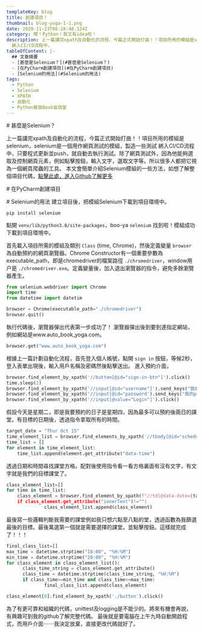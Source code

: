 ```yaml
---
templateKey: blog
title: 創建項目！
thumbnail: blog-yoga-1-1.png
date: 2020-11-23T06:28:48.124Z
category: 喂！Python！我又有idea啦！
description: 上一篇講完xpath及自動化的流程，今篇正式開始打曲！！項目所用的模組是selenium，selenium是一個用作網頁測試的模組，製造一些測試
  綁入CI/CD流程中，
tableOfContent: |-
  ## 文章摘要
  - [甚麼是Selenium？](#甚麼是Selenium？)
  - [在PyCharm創建項目](#在PyCharm創建項目)
  - [Selenium的用法](#Selenium的用法)
tags:
  - Python
  - Selenium
  - XPATH
  - 自動化
  - Python幫我Book瑜珈堂
---
```

\# 甚麼是Selenium？

上一篇講完xpath及自動化的流程，今篇正式開始打曲！！項目所用的模組是selenium，selenium是一個用作網頁測試的模組，製造一些測試 綁入CI/CD流程中，只要程式更新並push，就自動去執行測試。除了網頁測試外，因為他能夠選取及控制網頁元素，例如點擊按鈕，輸入文字，選取文字等。所以很多人都把它視為一個網頁爬蟲的工具。 本文會簡單介紹Selenium模組的一些方法，如想了解整個項目代碼，[點擊此處，進入Github了解更多](https://github.com/15077693d/yoga-booking) 

\# 在PyCharm創建項目

\# Selenium的用法
建立項目後，把模組Selenium下載到項目環境中。 

```
pip install selenium
```

點開 `venv/lib/python3.8/site-packages`，boo-ya `selenium` 找到啦！模組成功下載到項目環境中。

首先載入項目所需的模組及類別 `Class` (time, Chrome)，然後定義變量 `browser` 為自動預約的網頁瀏覽器。Chrome Constructor有一個重要參數為executable_path，即是chromedriver的檔案路徑 `./chromedriver`，window用户是 `./chromedriver.exe`。定義變量後，加入退出瀏覽器的指令，避免多餘瀏覽器產生。

```python
from selenium.webdriver import Chrome
import time
from datetime import datetim

browser = Chrome(executable_path="./chromedriver")
browser.quit()
```

執行代碼後，瀏覽器彈出代表第一步成功了！ 瀏覽器彈出後到要到達指定網站，例如網站是www.auto_book_yoga.com。 

```python
browser.get("www.auto_book_yoga.com")
```

根據上一篇計劃自動化流程，首先登入個人帳號，點開 `sign in` 按鈕，等候2秒，登入表單出現後，輸入用戶名稱及密碼然後點擊送出。 進入預約介面，

```python
browser.find_element_by_xpath('//button[@id="sign-in-btn"]').click()
time.sleep(2)
browser.find_element_by_xpath('//input[@id="username"]').send_keys("我的username")
browser.find_element_by_xpath('//input[@id="password').send_keys("我的password")
browser.find_element_by_xpath('//input[@value="Login"]').click()
```

假設今天是星期二，即是我要預約的日子是星期四，因為最多可以預約後兩日的課堂。有目標的日期後，透過指令拿取所有的時間。

```python
target_date = "Thur Oct 15"
time_element_list = browser.find_elements_by_xpath('//tbody[@id="schedule-list"]/tr') 
time_list = [] 
for element in time_element_list: 
    time_list.append(element.get_attribute("data-time")
```

透過日期和時間尋找課堂方格。配對後使用指令看一看方格裏面有沒有文字，有文字就是我們的目標課堂了。 

```python
class_element_list=[]
for time in time_list:
    class_element = browser.find_element_by_xpath(f"//td[@data-date={target_date} and @data-time={time}])
    if class_element.get_attribute("innerText")!="":
              class_element_list.append(class_element)
```

最後寫一些邏輯判斷我需要的課堂例如我只想六點至八點的堂，透過函數為我篩選最後的目標。最後萬選第一個就是需要選擇的課堂。並點擊按鈕。這樣就完成了！！！ 

```python
final_class_list=[]
max_time = datetime.strptime("18:00", "%H:%M")
min_time = datetime.strptime("20:00", "%H:%M")
for class_element in class_element_list():
      class_time_string = class_element.get_attribute()
      class_time = datetime.strptime(class_time_string, "%H:%M")
      if class_time>=min_time and class_time<=max_time:
              final_class_list.append(class_element)

class_element[0].find_element_by_xpath('./button').click()
```

為了有更可靠和組織的代碼，unittest及logging是不能少的。將來有機會再說，有興趣可到我的github了解完整代碼。 最後就是要電腦在上午九時自動開啟程式，而用戶介面⋯⋯我決定放棄，直接更改代碼就好了。